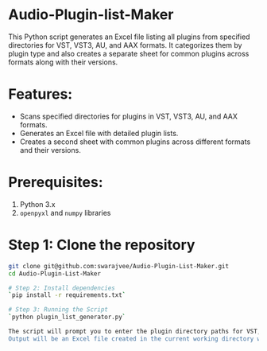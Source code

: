 # Audio-Plugin-list-Maker
This Python script generates an Excel file listing all plugins from specified directories for VST, VST3, AU, and AAX formats. 
It categorizes them by plugin type and also creates a separate sheet for common plugins across formats along with their versions.

# Features:
- Scans specified directories for plugins in VST, VST3, AU, and AAX formats.
- Generates an Excel file with detailed plugin lists.
- Creates a second sheet with common plugins across different formats and their versions.

# Prerequisites:
1. Python 3.x
2. `openpyxl` and `numpy` libraries

# Step 1: Clone the repository
```bash
git clone git@github.com:swarajvee/Audio-Plugin-List-Maker.git
cd Audio-Plugin-List-Maker

# Step 2: Install dependencies
`pip install -r requirements.txt`

# Step 3: Running the Script
`python plugin_list_generator.py`

The script will prompt you to enter the plugin directory paths for VST, VST3, AU, and AAX plugins. Press `Enter` if you don't have a particular type of plugin.
Output will be an Excel file created in the current working directory with the filename `plugin list_YYYY-MM-DD_HH-MM-SS.xlsx`
